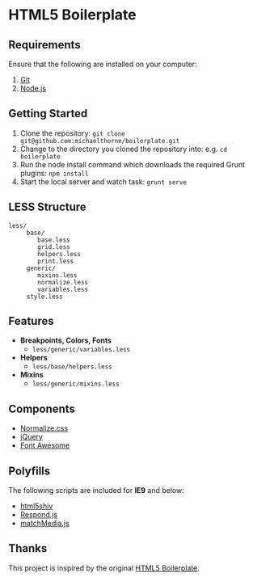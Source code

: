 HTML5 Boilerplate
=

Requirements
-

Ensure that the following are installed on your computer:

1. [Git](http://git-scm.com)
2. [Node.js](http://nodejs.org)

Getting Started
-

1. Clone the repository: `git clone git@github.com:michaelthorne/boilerplate.git`
2. Change to the directory you cloned the repository into: e.g. `cd boilerplate`
3. Run the node install command which downloads the required Grunt plugins: `npm install`
4. Start the local server and watch task: `grunt serve`

LESS Structure
-
```
less/
     base/
        base.less
        grid.less
        helpers.less
        print.less
     generic/
        mixins.less
        normalize.less
        variables.less
     style.less
```

Features
-

- **Breakpoints, Colors, Fonts**
    - `less/generic/variables.less`
- **Helpers**
    - `less/base/helpers.less`
- **Mixins**
    - `less/generic/mixins.less`

Components
-

- [Normalize.css](http://necolas.github.io/normalize.css)
- [jQuery](http://jquery.com)
- [Font Awesome](http://fontawesome.io)

Polyfills
-

The following scripts are included for **IE9** and below:
- [html5shiv](https://github.com/aFarkas/html5shiv)
- [Respond.js](https://github.com/scottjehl/Respond)
- [matchMedia.js](https://github.com/paulirish/matchMedia.js)

Thanks
-

This project is inspired by the original [HTML5 Boilerplate](http://html5boilerplate.com).
